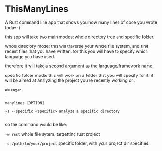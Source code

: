# ThisManyLines
A Rust command line app that shows you how many lines of code you wrote today :)

this app will take two main modes: whole directory tree and specific folder.

whole directory mode: this will traverse your whole file system, and find recent files
that you have written. for this you will have to specify which language you have used.

therefore it will take a second argument as the language/framework name.

specific folder mode: this will work on a folder that you will specify for it. it will be aimed at analyzing the project you're recently working on.

 #usage:

    `
    manylines [OPTION]

    -s --specific <specific> analyze a specific directory
    `

so the command would be like: 

 ```-w rust```  whole file sytem, targetting rust project

 ```-s /path/to/your/project```  specific folder, with your project dir specified.
